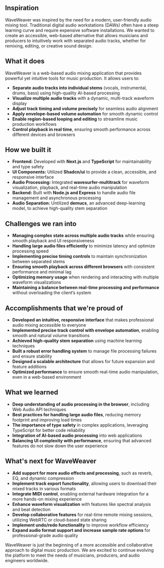 ## Inspiration
WaveWeaver was inspired by the need for a modern, user-friendly audio mixing tool. Traditional digital audio workstations (DAWs) often have a steep learning curve and require expensive software installations. We wanted to create an accessible, web-based alternative that allows musicians and producers to intuitively work with separated audio tracks, whether for remixing, editing, or creative sound design.

## What it does
WaveWeaver is a web-based audio mixing application that provides powerful yet intuitive tools for music production. It allows users to:
- **Separate audio tracks into individual stems** (vocals, instrumental, drums, bass) using high-quality AI-based processing
- **Visualize multiple audio tracks** with a dynamic, multi-track waveform display
- **Adjust track timing and volume precisely** for seamless audio alignment
- **Apply envelope-based volume automation** for smooth dynamic control
- **Enable region-based looping and editing** to streamline music production workflows
- **Control playback in real time**, ensuring smooth performance across different devices and browsers

## How we built it
- **Frontend:** Developed with **Next.js** and **TypeScript** for maintainability and type safety
- **UI Components:** Utilized **Shadcn/ui** to provide a clean, accessible, and responsive interface
- **Audio Processing:** Integrated **wavesurfer-multitrack** for waveform visualization, playback, and real-time audio manipulation
- **Backend:** Built with **Node.js and Express** to handle audio file management and asynchronous processing
- **Audio Separation:** Untilized **demucs**, an advanced deep-learning model, to achieve high-quality stem separation

## Challenges we ran into
- **Managing complex state across multiple audio tracks** while ensuring smooth playback and UI responsiveness
- **Handling large audio files efficiently** to minimize latency and optimize processing speed
- **Implementing precise timing controls** to maintain synchronization between separated stems
- **Ensuring smooth playback across different browsers** with consistent performance and minimal lag
- **Optimizing memory usage** when rendering and interacting with multiple waveform visualizations
- **Maintaining a balance between real-time processing and performance** without overloading the client’s system

## Accomplishments that we're proud of
- **Developed an intuitive, responsive interface** that makes professional audio mixing accessible to everyone
- **Implemented precise track control with envelope automation**, enabling smooth and natural volume transitions
- **Achieved high-quality stem separation** using machine learning techniques
- **Built a robust error handling system** to manage file processing failures and ensure stability
- **Designed a scalable architecture** that allows for future expansion and feature additions
- **Optimized performance** to ensure smooth real-time audio manipulation, even in a web-based environment

## What we learned
- **Deep understanding of audio processing in the browser**, including Web Audio API techniques
- **Best practices for handling large audio files**, reducing memory footprint and improving load times
- **The importance of type safety** in complex applications, leveraging TypeScript for better code reliability
- **Integration of AI-based audio processing** into web applications
- **Balancing UI complexity with performance**, ensuring that advanced features do not slow down the user experience

## What's next for WaveWeaver
- **Add support for more audio effects and processing**, such as reverb, EQ, and dynamic compression
- **Implement track export functionality**, allowing users to download their mixed tracks in various formats
- **Integrate MIDI control**, enabling external hardware integration for a more hands-on mixing experience
- **Enhance waveform visualization** with features like spectral analysis and beat detection
- **Develop collaborative features** for real-time remote mixing sessions, utilizing WebRTC or cloud-based state sharing
- **Implement undo/redo functionality** to improve workflow efficiency
- **Expand audio format support and increase sample rate options** for professional-grade audio quality

WaveWeaver is just the beginning of a more accessible and collaborative approach to digital music production. We are excited to continue evolving the platform to meet the needs of musicians, producers, and audio engineers worldwide.

